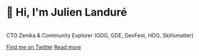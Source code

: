 # 👋 Hi, I'm **Julien Landuré**
<br>
CTO Zenika & Community Explorer (GDG, GDE, DevFest, HDG, Skillsmatter)

[Find me on Twitter](https://twitter.com/jlandure)
[Read more](#🚀-julien-landuré)

